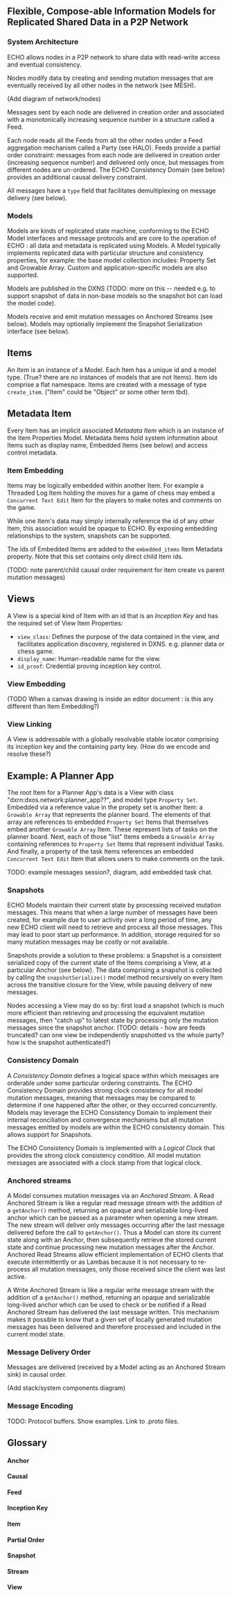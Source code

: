 ## Flexible, Compose-able Information Models for Replicated Shared Data in a P2P Network

### System Architecture

ECHO allows nodes in a P2P network to share data with read-write access and eventual consistency.

Nodes modify data by creating and sending mutation messages that are eventually received by all
other nodes in the network (see MESH).

(Add diagram of network/nodes)

Messages sent by each node are delivered in creation order and associated with a monotonically
increasing sequence number in a structure called a Feed.

Each node reads all the Feeds from all the other nodes under a Feed aggregation mechanism called a Party (see HALO).
Feeds provide a partial order constraint: messages from each node are delivered in creation order (increasing 
sequence number) and delivered only once, but messages from different nodes are un-ordered. 
The ECHO Consistency Domain (see below) provides an additional causal delivery constraint.   

All messages have a `type` field that facilitates demultiplexing on message delivery (see below).

### Models

Models are kinds of replicated state machine, conforming to the ECHO Model interfaces and message protocols and
are core to the operation of ECHO : all data and metadata is replicated using Models.
A Model typically implements replicated data with particular structure and consistency properties, for example:
the base model collection includes: Property Set and Growable Array. Custom and application-specific models
are also supported.

Models are published in the DXNS (TODO: more on this -- needed e.g. to support snapshot of data in non-base models
so the snapshot bot can load the model code).

Models receive and emit mutation messages on Anchored Streams (see below). Models may optionally
implement the Snapshot Serialization interface (see below).

## Items

An _Item_ is an instance of a Model. Each Item has a unique id and a model type. (True? there are no instances
of models that are not Items). Item ids comprise a flat namespace. Items are created with a message of type
`create_item`. ("Item" could be "Object" or some other term tbd).

## Metadata Item

Every Item has an implicit associated _Metadata Item_ which is an instance of the Item Properties Model.
Metadata Items hold system information about Items such as display name, Embedded Items (see below) and access 
control metadata.

### Item Embedding

Items may be logically embedded within another Item. For example a Threaded Log Item holding the moves for a
game of chess may embed a `Concurrent Text Edit` Item for the players to make notes and comments on the game.

While one Item's data may simply internally reference the id of any other Item, this association would be opaque
to ECHO. By exposing embedding relationships to the system, snapshots can be supported.

The ids of Embedded Items are added to the `embedded_items` Item Metadata property. Note that this set contains only
direct child Item ids.

(TODO: note parent/child causal order requirement for item create vs parent mutation messages)

## Views

A View is a special kind of Item with an id that is an _Inception Key_ and has the required set of View 
Item Properties:

 * `view_class`: Defines the purpose of the data contained in the view, and facilitates application discovery, 
 registered in DXNS. e.g. planner data or chess game.
 * `display_name`: Human-readable name for the view.
 * `id_proof`: Credential proving inception key control.

### View Embedding

(TODO When a canvas drawing is inside an editor document : is this any different than Item Embedding?)

### View Linking

A View is addressable with a globally resolvable stable locator comprising its inception key and the containing party key.
(How do we encode and resolve these?)

## Example: A Planner App

The root Item for a Planner App's data is a View with class "dxrn:dxos.network:planner_app??", and model 
type `Property Set`. Embedded via a reference value in the propety set is another Item: a `Growable Array` that 
represents the planner board. The elements of that array are references to embedded `Property Set` Items that
themselves embed another `Growable Array` Item. These represent lists of tasks on the planner board.
Next, each of those "list" Items embeds a `Growable Array` containing references to `Property Set` Items
that represent individual Tasks. And finally, a property of the task Items references an embedded `Concurrent Text Edit` 
Item that allows users to make comments on the task.

TODO: example messages session?, diagram, add embedded task chat.

### Snapshots

ECHO Models maintain their current state by processing received mutation messages. This means that when a large
number of messages have been created, for example due to user activity over a long period of time, any new ECHO client
will need to retrieve and process all those messages. This may lead to poor start up performance. In addition, storage
required for so many mutation messages may be costly or not available. 

Snapshots provide a solution to these problems: a Snapshot is a consistent serialized copy of the current state of
the Items comprising a View, at a particular Anchor (see below). The data comprising a snapshot is collected by
calling the `snapshotSerialize()` model method recursively on every Item across the transitive closure for the View,
while pausing delivery of new messages.

Nodes accessing a View may do so by: first load a snapshot (which is much more efficient than retrieving
and processing the equivalent mutation messages, then "catch up" to latest state by processing only
the mutation messages since the snapshot anchor. (TODO: details - how are feeds truncated? can one view be
independently snapshotted vs the whole party? how is the snapshot authenticated?)

### Consistency Domain

A _Consistency Domain_ defines a logical space within which messages are orderable under some particular ordering constraints.
The ECHO Consistency Domain provides strong clock consistency for all model mutation messages, meaning that messages may be
compared to determine if one happened after the other, or they occurred concurrently. Models may leverage the ECHO 
Consistency Domain to implement their internal reconciliation and convergence mechanisms but all mutation messages
emitted by models are within the ECHO consistency domain. This allows support for Snapshots. 

The ECHO Consistency Domain is implemented with a _Logical Clock_ that provides the strong clock consistency condition.
All model mutation messages are associated with a clock stamp from that logical clock.

### Anchored streams

A Model consumes mutation messages via an _Anchored Stream_. A Read Anchored Stream is like a regular read message stream 
with the addition of a `getAnchor()` method, returning an opaque and serializable long-lived anchor which can be passed
as a parameter when opening a new stream. The new stream will deliver only messages occurring after the last message
delivered before the call to `getAnchor()`. Thus a Model can store its current state along with an Anchor, then 
subsequently retrieve the stored current state and continue processing new mutation messages after the Anchor. 
Anchored Read Streams allow efficient implementation of ECHO clients that execute intermittently or as Lambas because
it is not necessary to re-process all mutation messages, only those received since the client was last active.

A Write Anchored Stream is like a regular write message stream with the addition of a `getAnchor()` method, 
returning an opaque and serializable long-lived anchor which can be used to check or be notified if a Read
Anchored Stream has delivered the last message written. This mechanism makes it possible to know that a given
set of locally generated mutation messages has been delivered and therefore processed and included in the 
current model state.

### Message Delivery Order

Messages are delivered (received by a Model acting as an Anchored Stream sink) in causal order.

(Add stack/system components diagram)

### Message Encoding

TODO: Protocol buffers. Show examples. Link to .proto files.

## Glossary

#### Anchor
#### Causal
#### Feed
#### Inception Key
#### Item
#### Partial Order
#### Snapshot
#### Stream
#### View
